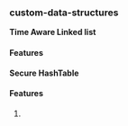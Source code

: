 ### custom-data-structures

**Time Aware Linked list**

#### Features

<!-- 1. Filter By time

Operation | Time Complexity
Insert at tail | O(1)
Search by time | O(n) if arbitrary, but can often stop early -->

**Secure HashTable**

#### Features

1.
